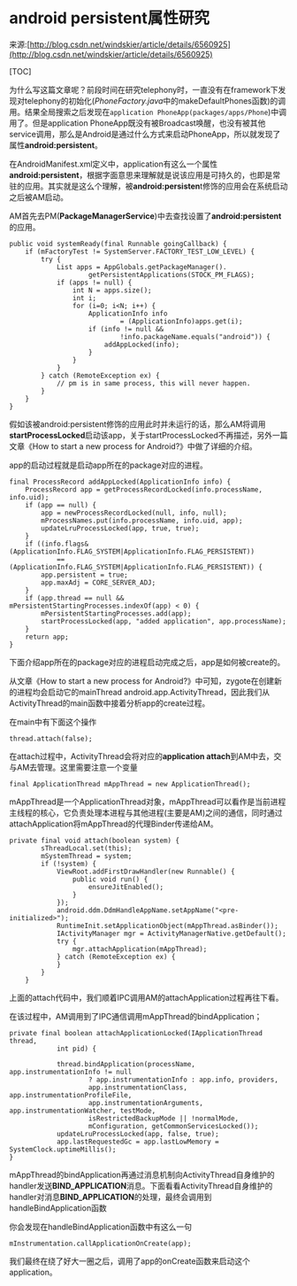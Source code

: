 # android persistent属性研究

来源:[http://blog.csdn.net/windskier/article/details/6560925](http://blog.csdn.net/windskier/article/details/6560925)

[TOC]

为什么写这篇文章呢？前段时间在研究telephony时，一直没有在framework下发现对telephony的初始化(*PhoneFactory.java*中的makeDefaultPhones函数)的调用。结果全局搜索之后发现在`application PhoneApp(packages/apps/Phone`)中调用了。但是application PhoneApp既没有被Broadcast唤醒，也没有被其他service调用，那么是Android是通过什么方式来启动PhoneApp，所以就发现了属性**android:persistent**。

在AndroidManifest.xml定义中，application有这么一个属性**android:persistent**，根据字面意思来理解就是说该应用是可持久的，也即是常驻的应用。其实就是这么个理解，被**android:persisten**t修饰的应用会在系统启动之后被AM启动。

 AM首先去PM(**PackageManagerService**)中去查找设置了**android:persistent**的应用。

```
public void systemReady(final Runnable goingCallback) {
    if (mFactoryTest != SystemServer.FACTORY_TEST_LOW_LEVEL) {
        try {
            List apps = AppGlobals.getPackageManager().
                    getPersistentApplications(STOCK_PM_FLAGS);
            if (apps != null) {
                int N = apps.size();
                int i;
                for (i=0; i<N; i++) {
                    ApplicationInfo info
                            = (ApplicationInfo)apps.get(i);
                    if (info != null &&
                            !info.packageName.equals("android")) {
                        addAppLocked(info);
                    }
                }
            }
        } catch (RemoteException ex) {
            // pm is in same process, this will never happen.  
        }
    }
}
```

假如该被android:persistent修饰的应用此时并未运行的话，那么AM将调用**startProcessLocked**启动该app，关于startProcessLocked不再描述，另外一篇文章《How to start a new process for Android?》中做了详细的介绍。

app的启动过程就是启动app所在的package对应的进程。

```
final ProcessRecord addAppLocked(ApplicationInfo info) {
    ProcessRecord app = getProcessRecordLocked(info.processName, info.uid);
    if (app == null) {
        app = newProcessRecordLocked(null, info, null);
        mProcessNames.put(info.processName, info.uid, app);
        updateLruProcessLocked(app, true, true);
    }
    if ((info.flags&(ApplicationInfo.FLAG_SYSTEM|ApplicationInfo.FLAG_PERSISTENT))
            == (ApplicationInfo.FLAG_SYSTEM|ApplicationInfo.FLAG_PERSISTENT)) {
        app.persistent = true;
        app.maxAdj = CORE_SERVER_ADJ;
    }
    if (app.thread == null && mPersistentStartingProcesses.indexOf(app) < 0) {
        mPersistentStartingProcesses.add(app);
        startProcessLocked(app, "added application", app.processName);
    }
    return app;
}
```

下面介绍app所在的package对应的进程启动完成之后，app是如何被create的。

从文章《How to start a new process for Android?》中可知，zygote在创建新的进程均会启动它的mainThread android.app.ActivityThread，因此我们从ActivityThread的main函数中接着分析app的create过程。

在main中有下面这个操作

```
thread.attach(false);  
```

 在attach过程中，ActivityThread会将对应的**application attach**到AM中去，交与AM去管理。这里需要注意一个变量

```
final ApplicationThread mAppThread = new ApplicationThread();  
```

mAppThread是一个ApplicationThread对象，mAppThread可以看作是当前进程主线程的核心，它负责处理本进程与其他进程(主要是AM)之间的通信，同时通过attachApplication将mAppThread的代理Binder传递给AM。

```
private final void attach(boolean system) {
        sThreadLocal.set(this);
        mSystemThread = system;
        if (!system) {
            ViewRoot.addFirstDrawHandler(new Runnable() {
                public void run() {
                    ensureJitEnabled();
                }
            });
            android.ddm.DdmHandleAppName.setAppName("<pre-initialized>");
            RuntimeInit.setApplicationObject(mAppThread.asBinder());
            IActivityManager mgr = ActivityManagerNative.getDefault();
            try {
                mgr.attachApplication(mAppThread);
            } catch (RemoteException ex) {
            }
        }
    }
```

上面的attach代码中，我们顺着IPC调用AM的attachApplication过程再往下看。

在该过程中，AM调用到了IPC通信调用mAppThread的bindApplication；

```
private final boolean attachApplicationLocked(IApplicationThread thread,
            int pid) {
	
            thread.bindApplication(processName, app.instrumentationInfo != null
                    ? app.instrumentationInfo : app.info, providers,
                    app.instrumentationClass, app.instrumentationProfileFile,
                    app.instrumentationArguments, app.instrumentationWatcher, testMode, 
                    isRestrictedBackupMode || !normalMode,
                    mConfiguration, getCommonServicesLocked());
            updateLruProcessLocked(app, false, true);
            app.lastRequestedGc = app.lastLowMemory = SystemClock.uptimeMillis();
}
```

mAppThread的bindApplication再通过消息机制向ActivityThread自身维护的handler发送**BIND_APPLICATION**消息。下面看看ActivityThread自身维护的handler对消息**BIND_APPLICATION**的处理，最终会调用到handleBindApplication函数

你会发现在handleBindApplication函数中有这么一句

```
mInstrumentation.callApplicationOnCreate(app);  
```

我们最终在绕了好大一圈之后，调用了app的onCreate函数来启动这个application。